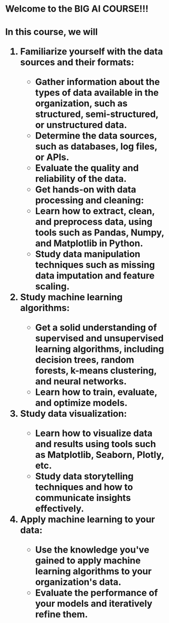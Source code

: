 <h1>Welcome to the BIG AI COURSE!!!<h1>

In this course, we will
<ol>

<li>Familiarize yourself with the data sources and their formats:</li>
<ul>
<li>Gather information about the types of data available in the organization, such as structured, semi-structured, or unstructured data.</li>
<li>Determine the data sources, such as databases, log files, or APIs.</li>
<li>Evaluate the quality and reliability of the data.</li>
<li>Get hands-on with data processing and cleaning:</li>
<li>Learn how to extract, clean, and preprocess data, using tools such as Pandas, Numpy, and Matplotlib in Python.</li>
<li>Study data manipulation techniques such as missing data imputation and feature scaling.</li>
</ul>

<li>Study machine learning algorithms:</li>
<ul>
<li>Get a solid understanding of supervised and unsupervised learning algorithms, including decision trees, random forests, k-means clustering, and neural networks.</li>
<li>Learn how to train, evaluate, and optimize models.</li>
</ul>

<li>Study data visualization:</li>
<ul>
<li>Learn how to visualize data and results using tools such as Matplotlib, Seaborn, Plotly, etc.</li>
<li>Study data storytelling techniques and how to communicate insights effectively.</li>
</ul>

<li>Apply machine learning to your data:</li>
<ul>
<li>Use the knowledge you've gained to apply machine learning algorithms to your organization's data.</li>
<li>Evaluate the performance of your models and iteratively refine them.</li>
<ul>
</ol>









